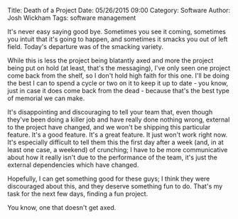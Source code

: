 Title: Death of a Project
Date: 05/26/2015 09:00
Category: Software
Author: Josh Wickham
Tags: software management

It's never easy saying good bye. Sometimes you see it coming, sometimes you intuit that it's going to happen, and 
sometimes it smacks you out of left field. Today's departure was of the smacking variety.

While this is less the project being blatantly axed and more the project being put on hold (at least, that's the
messaging), I've only seen one project come back from the shelf, so I don't hold high faith for this one. I'll be doing
the best I can to spend a cycle or two on it to keep it up to date - you know, just in case it does come back from the
dead - because that's the best type of memorial we can make.

It's disappointing and discouraging to tell your team that, even though they've been doing a killer job and have really
done nothing wrong, external to the project have changed, and we won't be shipping this particular feature. It's a good
feature. It's a great feature. It just won't work right now. It's especially difficult to tell them this the first day
after a week (and, in at least one case, a weekend) of crunching; I have to be more communicative about how it really 
isn't due to the performance of the team, it's just the external dependencies which have changed.

Hopefully, I can get something good for these guys; I think they were discouraged about this, and they deserve something
fun to do. That's my task for the next few days, finding a fun project.

You know, one that doesn't get axed.